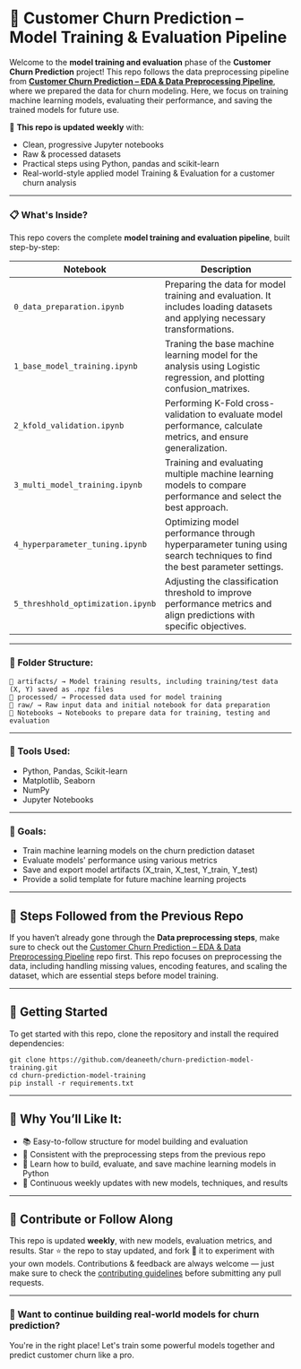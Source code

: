# 🚀 Customer Churn Prediction – Model Training & Evaluation Pipeline

Welcome to the **model training and evaluation** phase of the **Customer Churn Prediction** project! This repo follows the data preprocessing pipeline from [**Customer Churn Prediction – EDA & Data Preprocessing Pipeline**](https://github.com/deaneeth/churn-prediction-data-pipeline), where we prepared the data for churn modeling. Here, we focus on training machine learning models, evaluating their performance, and saving the trained models for future use.


🚀 **This repo is updated weekly** with:
- Clean, progressive Jupyter notebooks
- Raw & processed datasets
- Practical steps using Python, pandas and scikit-learn
- Real-world-style applied model Training & Evaluation for a customer churn analysis

---

### 📋 What's Inside?

This repo covers the complete **model training and evaluation pipeline**, built step-by-step:

| Notebook                          | Description                                                                                                                 |
|-----------------------------------|-----------------------------------------------------------------------------------------------------------------------------|
| `0_data_preparation.ipynb`        | Preparing the data for model training and evaluation. It includes loading datasets and applying necessary transformations.  |
| `1_base_model_training.ipynb`     | Traning the base machine learning model for the analysis using Logistic regression, and plotting confusion_matrixes.        |
| `2_kfold_validation.ipynb`        | Performing K-Fold cross-validation to evaluate model performance, calculate metrics, and ensure generalization.             |
| `3_multi_model_training.ipynb`    | Training and evaluating multiple machine learning models to compare performance and select the best approach.               |
| `4_hyperparameter_tuning.ipynb`   | Optimizing model performance through hyperparameter tuning using search techniques to find the best parameter settings.     |
| `5_threshhold_optimization.ipynb` | Adjusting the classification threshold to improve performance metrics and align predictions with specific objectives.       |

---

### 📁 Folder Structure:

```
📂 artifacts/ → Model training results, including training/test data (X, Y) saved as .npz files
📂 processed/ → Processed data used for model training
📂 raw/ → Raw input data and initial notebook for data preparation
📓 Notebooks → Notebooks to prepare data for training, testing and evaluation
```

---

### 🔧 Tools Used:

- Python, Pandas, Scikit-learn
- Matplotlib, Seaborn
- NumPy
- Jupyter Notebooks

---

### 🎯 Goals:

- Train machine learning models on the churn prediction dataset
- Evaluate models' performance using various metrics
- Save and export model artifacts (X_train, X_test, Y_train, Y_test)
- Provide a solid template for future machine learning projects

---

## 📌 Steps Followed from the Previous Repo

If you haven’t already gone through the **Data preprocessing steps**, make sure to check out the [Customer Churn Prediction – EDA & Data Preprocessing Pipeline](https://github.com/deaneeth/churn-prediction-data-pipeline) repo first. This repo focuses on preprocessing the data, including handling missing values, encoding features, and scaling the dataset, which are essential steps before model training.

---

## 🚀 Getting Started

To get started with this repo, clone the repository and install the required dependencies:

```
git clone https://github.com/deaneeth/churn-prediction-model-training.git
cd churn-prediction-model-training
pip install -r requirements.txt
```

---

## 🌟 Why You’ll Like It:

- 📚 Easy-to-follow structure for model building and evaluation
- 🧠 Consistent with the preprocessing steps from the previous repo
- 🧼 Learn how to build, evaluate, and save machine learning models in Python
- 💾 Continuous weekly updates with new models, techniques, and results

---

## 🤝 Contribute or Follow Along

This repo is updated **weekly**, with new models, evaluation metrics, and results. Star ⭐ the repo to stay updated, and fork 🍴 it to experiment with your own models. Contributions & feedback are always welcome — just make sure to check the [contributing guidelines](CONTRIBUTING.md) before submitting any pull requests.

---

### 👀 Want to continue building real-world models for churn prediction?

You're in the right place! Let's train some powerful models together and predict customer churn like a pro.
